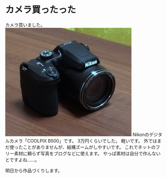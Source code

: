 # カメラ買ったった
カメラ買いました。
![Nikonのカメラ](images/分類なし/my-camera-nikon-01.jpg)
Nikonのデジタルカメラ「COOLPIX B500」です。
3万円くらいでした。
軽いです。
外ではまだ使ったことがありませんが、結構ズームがしやすいです。
これでネットのフリー素材に頼らず写真をブログなどに使えます。
やっぱ素材は自分で作んないとですよね……。

明日から作品づくりします。
